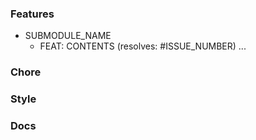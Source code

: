 ### Features

- SUBMODULE_NAME
  - FEAT: CONTENTS (resolves: #ISSUE_NUMBER)
    ...

### Chore

### Style

### Docs
